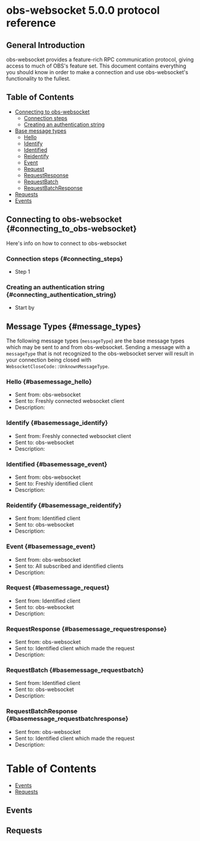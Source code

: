 <!-- This file was generated based on handlebars templates. Do not edit directly! -->

# obs-websocket 5.0.0 protocol reference


## General Introduction
obs-websocket provides a feature-rich RPC communication protocol, giving access to much of OBS's feature set. This document contains everything you should know in order to make a connection and use obs-websocket's functionality to the fullest.


## Table of Contents
- [Connecting to obs-websocket](#connecting_to_obs-websocket)
  - [Connection steps](#connecting_steps)
  - [Creating an authentication string](#connecting_authentication_string)
- [Base message types](#message_types)
  - [Hello](#basemessage_hello)
  - [Identify](#basemessage_identify)
  - [Identified](#basemessage_identified)
  - [Reidentify](#basemessage_reidentify)
  - [Event](#basemessage_event)
  - [Request](#basemessage_request)
  - [RequestResponse](#basemessage_requestresponse)
  - [RequestBatch](#basemessage_requestbatch)
  - [RequestBatchResponse](#basemessage_requestbatchresponse)
- [Requests](#requests)
- [Events](#events)


## Connecting to obs-websocket {#connecting_to_obs-websocket}
Here's info on how to connect to obs-websocket

### Connection steps {#connecting_steps}
- Step 1

### Creating an authentication string {#connecting_authentication_string}
- Start by


## Message Types {#message_types}
The following message types (`messageType`) are the base message types which may be sent to and from obs-websocket. Sending a message with a `messageType` that is not recognized to the obs-websocket server will result in your connection being closed with `WebsocketCloseCode::UnknownMessageType`.

### Hello {#basemessage_hello}
- Sent from: obs-websocket
- Sent to: Freshly connected websocket client
- Description:

### Identify {#basemessage_identify}
- Sent from: Freshly connected websocket client
- Sent to: obs-websocket
- Description: 

### Identified {#basemessage_event}
- Sent from: obs-websocket
- Sent to: Freshly identified client
- Description: 

### Reidentify {#basemessage_reidentify}
- Sent from: Identified client
- Sent to: obs-websocket
- Description:

### Event {#basemessage_event}
- Sent from: obs-websocket
- Sent to: All subscribed and identified clients
- Description: 

### Request {#basemessage_request}
- Sent from: Identified client
- Sent to: obs-websocket
- Description: 

### RequestResponse {#basemessage_requestresponse}
- Sent from: obs-websocket
- Sent to: Identified client which made the request
- Description: 

### RequestBatch {#basemessage_requestbatch}
- Sent from: Identified client
- Sent to: obs-websocket
- Description: 

### RequestBatchResponse {#basemessage_requestbatchresponse}
- Sent from: obs-websocket
- Sent to: Identified client which made the request
- Description: 



# Table of Contents

<!-- toc -->

- [Events](#events)
- [Requests](#requests)

<!-- tocstop -->

## Events





## Requests


